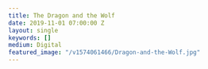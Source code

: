 ```yaml
---
title: The Dragon and the Wolf
date: 2019-11-01 07:00:00 Z
layout: single
keywords: []
medium: Digital
featured_image: "/v1574061466/Dragon-and-the-Wolf.jpg"
---
```


